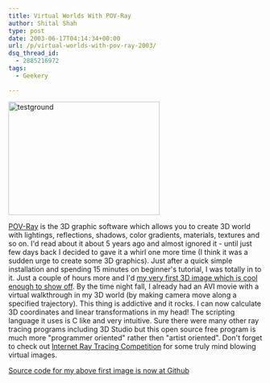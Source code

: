 ```yaml
---
title: Virtual Worlds With POV-Ray
author: Shital Shah
type: post
date: 2003-06-17T04:14:34+00:00
url: /p/virtual-worlds-with-pov-ray-2003/
dsq_thread_id:
  - 2885216972
tags:
  - Geekery

---
```

[<img src="/images/posts/2003/06/testground-300x225.jpg" alt="testground" width="300" height="225" class="alignleft size-medium wp-image-1099" srcset="http://shitalshah.com/ShitalShahWP/wp-content/uploads/2003/06/testground-300x225.jpg 300w, http://shitalshah.com/ShitalShahWP/wp-content/uploads/2003/06/testground.jpg 512w" sizes="(max-width: 300px) 100vw, 300px" />][1]

[POV-Ray][2] is the 3D graphic software which allows you to create 3D world with lightings, reflections, shadows, color gradients, materials, textures and so on. I'd read about it about 5 years ago and almost ignored it - until just few days back I decided to gave it a whirl one more time (I think it was a sudden urge to create some 3D graphics). Just after a quick simple installation and spending 15 minutes on beginner's tutorial, I was totally in to it. Just a couple of hours more and I'd [my very first 3D image which is cool enough to show off][1]. By the time night fall, I already had an AVI movie with a virtual walkthrough in my 3D world (by making camera move along a specified trajectory). This thing is addictive and it rocks. I can now calculate 3D coordinates and linear transformations in my head! The scripting language it uses is C like and very intuitive. Sure there were many other ray tracing programs including 3D Studio but this open source free program is much more "programmer oriented" rather then "artist oriented". Don't forget to check out [Internet Ray Tracing Competition][3] for some truly mind blowing virtual images.

[Source code for my above first image is now at Github][4]

<div class="github-widget" data-repo="sytelus/PlayingWithPovRay">
</div>

 [1]: /images/posts/2003/06/testground.jpg
 [2]: http://www.povray.org/
 [3]: http://www.irtc.org/
 [4]: https://github.com/sytelus/PlayingWithPovRay